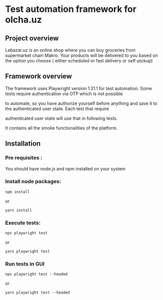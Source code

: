 # Test automation framework for olcha.uz

## Project overview

Lebazar.uz is an online shop where you can buy groceries from supermarket chain Makro. Your products will be delivered to you based on the option you choose ( either scheduled or fast delivery or self-pickup)

## Framework overview

The framework uses Playwright version 1.31.1 for test automation. Some tests require authentication via OTP which is not possible 

to automate, so you have authorize yourself before anything and save it to the authenticated user state. Each test that require 

authenticated user state will use that in following tests.

It contains all the smoke functionalities of the platform. 

## Installation 

### Pre requisites :

You should have node.js and npm installed on your system

### Install node packages:

`npm install`

or

`yarn install`

### Execute tests:

`npx playwright test`

or

`yarn playwright test`

### Run tests in GUI 

`npx playwright test --headed`

or

`yarn playwright test --headed`
